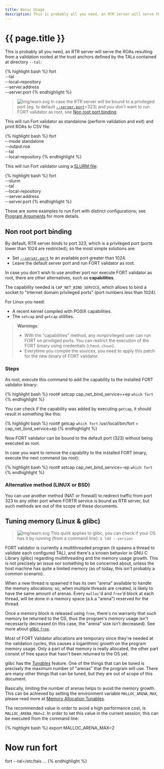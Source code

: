 ```yaml
---
title: Basic Usage
description: This is probably all you need, an RTR server will serve the ROAs resulting from a validation rooted at the trust anchors defined by the TALs contained at directory '--tal'.
---
```


# {{ page.title }}

This is probably all you need, an RTR server will serve the ROAs resulting from a validation rooted at the trust anchors defined by the TALs contained at directory `--tal`:

{% highlight bash %}
fort \
	--tal <path to your TAL files> \
	--local-repository <path where you want to keep your local cache> \
	--server.address <your intended RTR server address> \
	--server.port <your intended RTR server port>
{% endhighlight %}

> ![img/warn.svg](img/warn.svg) In case the RTR server will be bound to a privileged port (eg. to default [`--server.port`](usage.html#--serverport)=323) and you don't want to run FORT validator as root, see [Non root port binding](#non-root-port-binding).

This will run Fort validator as standalone (perform validation and exit) and print ROAs to CSV file:

{% highlight bash %}
fort \
	--mode standalone \
	--output.roa <path to output file in CSV format> \
	--tal <path to your TAL files> \
	--local-repository <path where you want to keep your local cache>
{% endhighlight %}

This will run Fort validator using a [SLURM file](https://tools.ietf.org/html/rfc8416):

{% highlight bash %}
fort \
	--slurm <path to a SLURM file> \
	--tal <path to your TAL files> \
	--local-repository <path where you want to keep your local cache> \
	--server.address <your intended RTR server address> \
	--server.port <your intended RTR server port>
{% endhighlight %}

These are some examples to run Fort with distinct configurations; see [Program Arguments](usage.html) for more details.

## Non root port binding

By default, RTR server binds to port 323, which is a privileged port (ports lower than 1024 are restricted); so the most simple solutions are:
- Set [`--server.port`](usage.html#--serverport) to an available port greater than 1024.
- Leave the default server port and run FORT validator as root.

In case you don't wish to use another port nor execute FORT validator as root, there are other alternatives, such as **capabilities**.

The capability needed is `CAP_NET_BIND_SERVICE`, which allows to bind a socket to "Internet domain privileged ports" (port numbers less than 1024).

For Linux you need:
- A recent kernel compiled with POSIX capabilities.
- The `setcap` and `getcap` utilities.

> **Warnings**:
> - With the "capabilities" method, any nonprivileged user can run FORT on priviliged ports. You can restrict the execution of the FORT binary using credentials (`chmod`, `chown`).
> - Everytime you compile the sources, you need to apply this patch for the new binary of FORT validator.

### Steps

As root, execute this command to add the capability to the installed FORT validator binary:

{% highlight bash %}
root# setcap cap_net_bind_service=+ep `which fort`
{% endhighlight %}

You can check if the capability was added by executing `getcap`, it should result in something like this:

{% highlight bash %}
root# getcap `which fort`
/usr/local/bin/fort = cap_net_bind_service+ep
{% endhighlight %}

Now FORT validator can be bound to the default port (323) without being executed as root.

In case you want to remove the capability to the installed FORT binary, execute the next command (as root):

{% highlight bash %}
root# setcap cap_net_bind_service=-ep `which fort`
{% endhighlight %}

### Alternative method (LINUX or BSD)

You can use another method (NAT or firewall) to redirect traffic from port 323 to any other port where FORTR service is bound as RTR server, but such methods are out of the scope of these documents.

## Tuning memory (Linux & glibc)

> ![img/warn.svg](img/warn.svg) This quirk applies to glibc, you can check if your OS has it by running (from a command line): `$ ldd --version`

FORT validator is currently a multithreaded program (it spawns a thread to validate each configured TAL), and there's a known behavior in GNU C Library (glibc) regarding multithreading and the memory usage growth. This is not precisely an issue nor something to be concerned about, unless the host machine has quite a limited memory (as of today, this isn't probably a common scenario). 

When a new thread is spawned it has its own "arena" available to handle the memory allocations; so, when multiple threads are created, is likely to have the same amount of arenas. Every `malloc`'d and `free`'d block at each thread, will be done in a memory space (a.k.a "arena") reserved for the thread.

Once a memory block is released using `free`, there's no warranty that such memory be returned to the OS, thus the program's memory usage isn't necessarily decreased (in this case, the "arena" size isn't decreased). See more about [glibc `free`](https://www.gnu.org/software/libc/manual/html_node/Freeing-after-Malloc.html).

Most of FORT Validator allocations are temporary since they're needed at the validation cycles, this causes a logarithmic growth on the program memory usage. Only a part of that memory is really allocated, the other part consist of free space that hasn't been returned to the OS yet.

glibc has the _[Tunables](https://www.gnu.org/software/libc/manual/html_node/Tunables.html)_ feature. One of the things that can be tuned is precisely the maximum number of "arenas" that the program will use. There are many other things that can be tuned, but they are out of scope of this document.

Basically, limiting the number of arenas helps to avoid the memory growth. This can be achieved by setting the environment variable `MALLOC_ARENA_MAX`, please read more at [Memory Allocation Tunables](https://www.gnu.org/software/libc/manual/html_node/Memory-Allocation-Tunables.html#index-glibc_002emalloc_002earena_005fmax).

The recommended value in order to avoid a high performance cost, is `MALLOC_ARENA_MAX=2`. In order to set this value in the current session, this can be executed from the command line:

{% highlight bash %}
export MALLOC_ARENA_MAX=2
# Now run fort
fort --tal=/etc/tals ...
{% endhighlight %}
